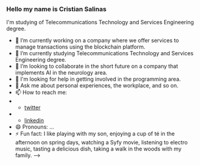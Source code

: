 ### Hello my name is Cristian Salinas 
I'm studying of Telecommunications Technology and Services Engineering degree.
<!--
**CrisUOC/CrisUOC** is a ✨ _special_ ✨ repository because its `README.md` (this file) appears on your GitHub profile.-->


- 🔭 I’m currently working on a company where we offer services to manage transactions using the blockchain platform.
- 🌱 I’m currently studying Telecommunications Technology and Services Engineering degree.
- 👯 I’m looking to collaborate in the short future on a company that implements AI in the neurology area.
- 🤔 I'm looking for help in getting involved in the programming area.
- 💬 Ask me about personal experiences, the workplace, and so on.
- 📫 How to reach me: 
- - [twitter](https://twitter.com/scris15)
- - [linkedin](https://www.linkedin.com/feed/)
- 😄 Pronouns: ...
- ⚡ Fun fact: I like playing with my son, enjoying a cup of té in the afternoon on spring days, watching a Syfy movie, listening to electro music, tasting a delicious dish, taking a walk in the woods with my family.
-->

